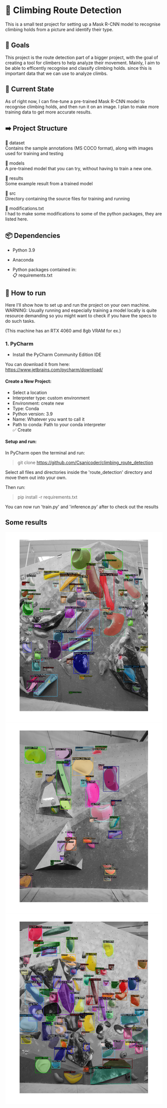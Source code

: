 # 🧗 Climbing Route Detection

This is a small test project for setting up a Mask R-CNN model to recognise climbing 
holds from a picture and identify their type.

## 🏁 Goals

This project is the route detection part of a bigger project, with the goal of creating a tool for climbers to help analyze their movement.
Mainly, I aim to be able to efficently recognise and classify climbing holds. since this is important data that we can use to analyze climbs.

## 📌 Current State

As of right now, I can fine-tune a pre-trained Mask R-CNN model to recognise climbing holds, and then run it on an image.
I plan to make more training data to get more accurate results.

## ➡️ Project Structure

📂 dataset\
Contains the sample annotations (MS COCO format), along with images used for training and testing

📂 models\
A pre-trained model that you can try, without having to train a new one.

📂 results\
Some example result from a trained model

📂 src\
Directory containing the source files for training and running

📄 modifications.txt\
I had to make some modifications to some of the python packages, they are listed here.

## 📦 Dependencies

- Python 3.9
- Anaconda

- Python packages contained in:\
📋 requirements.txt

## 🚀 How to run

Here I'll show how to set up and run the project on your own machine.\
WARNING: Usually running and especially training a model locally is quite resource demanding so
you might want to check if you have the specs to do such tasks.

(This machine has an RTX 4060 amd 8gb VRAM for ex.)

### 1. PyCharm

- Install the PyCharm Community Edition IDE

You can download it from here: https://www.jetbrains.com/pycharm/download/

#### Create a New Project:
- Select a location
- Interpreter type: custom environment
- Environment: create new
- Type: Conda
- Python version: 3.9
- Name: Whatever you want to call it
- Path to conda: Path to your conda interpreter\
✅ Create

#### Setup and run:
In PyCharm open the terminal and run:
> git clone https://github.com/Csanicoder/climbing_route_detection

Select all files and directories inside the 'route_detection' directory and move them out into your own.

Then run:
> pip install -r requirements.txt

You can now run 'train.py' and 'inference.py' after to check out the results

## Some results
![Screenshot From 2025-07-30 17-57-36.png](results/Screenshot%20From%202025-07-30%2017-57-36.png)
![Screenshot From 2025-07-30 18-01-04.png](results/Screenshot%20From%202025-07-30%2018-01-04.png)
![Screenshot From 2025-07-30 21-28-50.png](results/Screenshot%20From%202025-07-30%2021-28-50.png)